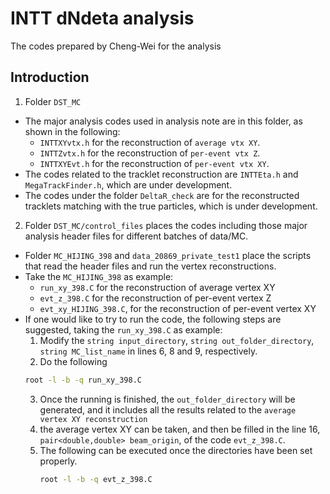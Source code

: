 # INTT dNdeta analysis
The codes prepared by Cheng-Wei for the analysis 

## Introduction
1. Folder `DST_MC`
  - The major analysis codes used in analysis note are in this folder, as shown in the following:
    -  `INTTXYvtx.h` for the reconstruction of `average vtx XY`.
    -  `INTTZvtx.h` for the reconstruction of `per-event vtx Z`.
    -  `INTTXYEvt.h` for the reconstruction of `per-event vtx XY`.
  - The codes related to the tracklet reconstruction are `INTTEta.h` and `MegaTrackFinder.h`, which are under development.
  - The codes under the folder `DeltaR_check` are for the reconstructed tracklets matching with the true particles, which is under development.
2. Folder `DST_MC/control_files` places the codes including those major analysis header files for different batches of data/MC.
  - Folder `MC_HIJING_398` and `data_20869_private_test1` place the scripts that read the header files and run the vertex reconstructions.
  - Take the `MC_HIJING_398` as example:
    - `run_xy_398.C` for the reconstruction of average vertex XY
    - `evt_z_398.C` for the reconstruction of per-event vertex Z
    - `evt_xy_HIJING_398.C`, for the reconstruction of per-event vertex XY
  - If one would like to try to run the code, the following steps are suggested, taking the `run_xy_398.C` as example:
    1. Modify the `string input_directory`, `string out_folder_directory`, `string MC_list_name` in lines 6, 8 and 9, respectively.
    2. Do the following
      ```  bash
      root -l -b -q run_xy_398.C 
      ```
    3. Once the running is finished, the `out_folder_directory` will be generated, and it includes all the results related to the `average vertex XY reconstruction`
    4. the average vertex XY can be taken, and then be filled in the line 16, `pair<double,double> beam_origin`, of the code `evt_z_398.C`.
    5. The following can be executed once the directories have been set properly.
       ``` bash
       root -l -b -q evt_z_398.C
       ```
